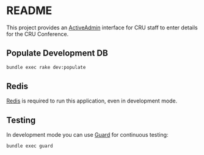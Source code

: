 # README

This project provides an [ActiveAdmin](http://activeadmin.info/) interface for
CRU staff to enter details for the CRU Conference.

## Populate Development DB

```sh
bundle exec rake dev:populate
```

## Redis

[Redis](http://redis.io/) is required to run this application, even in
development mode.

## Testing

In development mode you can use [Guard](https://github.com/guard/guard) for
continuous testing:

```sh
bundle exec guard
```
